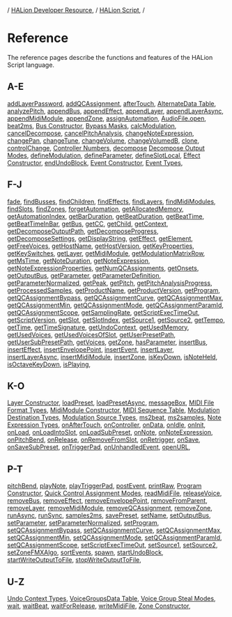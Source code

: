 / [HALion Developer Resource](../../HALion-Developer-Resource.md), / [HALion Script](./HALion-Script.md), /

# Reference

The reference pages describe the functions and features of the HALion Script language.

## A-E

[addLayerPassword](./addLayerPassword.md),
[addQCAssignment](./addQCAssignment.md),
[afterTouch](./afterTouch.md),
[AlternateData Table](./AlternateData-Table.md),
[analyzePitch](./analyzePitch.md),
[appendBus](./appendBus.md),
[appendEffect](./appendEffect.md),
[appendLayer](./appendLayer.md),
[appendLayerAsync](./appendLayerAsync.md),
[appendMidiModule](./appendMidiModule.md),
[appendZone](./appendZone.md),
[assignAutomation](./assignAutomation.md),
[AudioFile.open](./AudioFileopen.md),
[beat2ms](./beat2ms.md),
[Bus Constructor](./Bus-Constructor.md),
[Bypass Masks](./Bypass-Masks.md),
[calcModulation](./calcModulation.md),
[cancelDecompose](./cancelDecompose.md),
[cancelPitchAnalysis](./cancelPitchAnalysis.md),
[changeNoteExpression](./changeNoteExpression.md),
[changePan](./changePan.md),
[changeTune](./changeTune.md),
[changeVolume](./changeVolume.md),
[changeVolumedB](./changeVolumedB.md),
[clone](./clone.md),
[controlChange](./controlChange.md),
[Controller Numbers](./Controller-Numbers.md),
[decompose](./decompose.md)
[Decompose Output Modes](./Decompose-Output-Modes.md),
[defineModulation](./defineModulation.md),
[defineParameter](./defineParameter.md),
[defineSlotLocal](./defineSlotLocal.md),
[Effect Constructor](./Effect-Constructor.md),
[endUndoBlock](./endUndoBlock.md),
[Event Constructor](./Event-Constructor.md),
[Event Types](./Event-Types.md),

## F-J

[fade](./fade.md),
[findBusses](./findBusses.md),
[findChildren](./findChildren.md),
[findEffects](./findEffects.md),
[findLayers](./findLayers.md),
[findMidiModules](./findMidiModules.md),
[findSlots](./findSlots.md),
[findZones](./findZones.md),
[forgetAutomation](./forgetAutomation.md),
[getAllocatedMemory](./getAllocatedMemory.md),
[getAutomationIndex](./getAutomationIndex.md),
[getBarDuration](./getBarDuration.md),
[getBeatDuration](./getBeatDuration.md),
[getBeatTime](./getBeatTime.md),
[getBeatTimeInBar](./getBeatTimeInBar.md),
[getBus](./getBus.md),
[getCC](./getCC.md),
[getChild](./getChild.md),
[getContext](./getContext.md),
[getDecomposeOutputPath](./getDecomposeOutputPath.md),
[getDecomposeProgress](./getDecomposeProgress.md),
[getDecomposeSettings](./getDecomposeSettings.md),
[getDisplayString](./getDisplayString.md),
[getEffect](./getEffect.md),
[getElement](./getElement.md),
[getFreeVoices](./getFreeVoices.md),
[getHostName](./getHostName.md),
[getHostVersion](./getHostVersion.md),
[getKeyProperties](./getKeyProperties.md),
[getKeySwitches](./getKeySwitches.md),
[getLayer](./getLayer.md),
[getMidiModule](./getMidiModule.md),
[getModulationMatrixRow](./getModulationMatrixRow.md),
[getMsTime](./getMsTime.md),
[getNoteDuration](./getNoteDuration.md),
[getNoteExpression](./getNoteExpression.md),
[getNoteExpressionProperties](./getNoteExpressionProperties.md),
[getNumQCAssignments](./getNumQCAssignments.md),
[getOnsets](./getOnsets.md),
[getOutputBus](./getOutputBus.md),
[getParameter](./getParameter.md),
[getParameterDefinition](./getParameterDefinition.md),
[getParameterNormalized](./getParameterNormalized.md),
[getPeak](./getPeak.md),
[getPitch](./getPitch.md),
[getPitchAnalysisProgress](./getPitchAnalysisProgress.md),
[getProcessedSamples](./getProcessedSamples.md),
[getProductName](./getProductName.md),
[getProductVersion](./getProductVersion.md),
[getProgram](./getProgram.md),
[getQCAssignmentBypass](./getQCAssignmentBypass.md),
[getQCAssignmentCurve](./getQCAssignmentCurve.md),
[getQCAssignmentMax](./getQCAssignmentMax.md),
[getQCAssignmentMin](./getQCAssignmentMin.md),
[getQCAssignmentMode](./getQCAssignmentMode.md),
[getQCAssignmentParamId](./getQCAssignmentParamId.md),
[getQCAssignmentScope](./getQCAssignmentScope.md),
[getSamplingRate](./getSamplingRate.md),
[getScriptExecTimeOut](./getScriptExecTimeOut.md),
[getScriptVersion](./getScriptVersion.md),
[getSlot](./getSlot.md),
[getSlotIndex](./getSlotIndex.md),
[getSource1](./getSource1.md),
[getSource2](./getSource2.md),
[getTempo](./getTempo.md),
[getTime](./getTime.md),
[getTimeSignature](./getTimeSignature.md),
[getUndoContext](./getUndoContext.md),
[getUsedMemory](./getUsedMemory.md),
[getUsedVoices](./getUsedVoices.md),
[getUsedVoicesOfSlot](./getUsedVoicesOfSlot.md),
[getUserPresetPath](./getUserPresetPath.md),
[getUserSubPresetPath](./getUserSubPresetPath.md),
[getVoices](./getVoices.md),
[getZone](./getZone.md),
[hasParameter](./hasParameter.md),
[insertBus](./insertBus.md),
[insertEffect](./insertEffect.md),
[insertEnvelopePoint](./insertEnvelopePoint.md),
[insertEvent](./insertEvent.md),
[insertLayer](./insertLayer.md),
[insertLayerAsync](./insertLayerAsync.md),
[insertMidiModule](./insertMidiModule.md),
[insertZone](./insertZone.md),
[isKeyDown](./isKeyDown.md),
[isNoteHeld](./isNoteHeld.md),
[isOctaveKeyDown](./isOctaveKeyDown.md),
[isPlaying](./isPlaying.md),

## K-O

[Layer Constructor](./Layer-Constructor.md),
[loadPreset](./loadPreset.md),
[loadPresetAsync](./loadPresetAsync.md),
[messageBox](./messageBox.md),
[MIDI File Format Types](./MIDI-File-Format-Types.md),
[MidiModule Constructor](./MidiModule-Constructor.md),
[MIDI Sequence Table](./MIDI-Sequence-Table.md),
[Modulation Destination Types](./Modulation-Destination-Types.md),
[Modulation Source Types](./Modulation-Source-Types.md),
[ms2beat](./ms2beat.md),
[ms2samples](./ms2samples.md),
[Note Expression Types](./Note-Expression-Types.md),
[onAfterTouch](./onAfterTouch.md),
[onController](./onController.md),
[onData](./onData.md),
[onIdle](./onIdle.md),
[onInit](./onInit.md),
[onLoad](./onLoad.md),
[onLoadIntoSlot](./onLoadIntoSlot.md),
[onLoadSubPreset](./onLoadSubPreset.md),
[onNote](./onNote.md),
[onNoteExpression](./onNoteExpression.md),
[onPitchBend](./onPitchBend.md),
[onRelease](./onRelease.md),
[onRemoveFromSlot](./onRemoveFromSlot.md),
[onRetrigger](./onRetrigger.md),
[onSave](./onSave.md),
[onSaveSubPreset](./onSaveSubPreset.md),
[onTriggerPad](./onTriggerPad.md),
[onUnhandledEvent](./onUnhandledEvent.md),
[openURL](./openURL.md),

## P-T

[pitchBend](./pitchBend.md),
[playNote](./playNote.md),
[playTriggerPad](./playTriggerPad.md),
[postEvent](./postEvent.md),
[printRaw](./printRaw.md),
[Program Constructor](./Program-Constructor.md),
[Quick Control Assignment Modes](./Quick-Control-Assignment-Modes.md),
[readMidiFile](./readMidiFile.md),
[releaseVoice](./releaseVoice.md),
[removeBus](./removeBus.md),
[removeEffect](./removeEffect.md),
[removeEnvelopePoint](./removeEnvelopePoint.md),
[removeFromParent](./removeFromParent.md),
[removeLayer](./removeLayer.md),
[removeMidiModule](./removeMidiModule.md),
[removeQCAssignment](./removeQCAssignment.md),
[removeZone](./removeZone.md),
[runAsync](./runAsync.md),
[runSync](./runSync.md),
[samples2ms](./samples2ms.md),
[savePreset](./savePreset.md),
[setName](./setName.md),
[setOutputBus](./setOutputBus.md),
[setParameter](./setParameter.md),
[setParameterNormalized](./setParameterNormalized.md),
[setProgram](./setProgram.md),
[setQCAssignmentBypass](./setQCAssignmentBypass.md),
[setQCAssignmentCurve](./setQCAssignmentCurve.md),
[setQCAssignmentMax](./setQCAssignmentMax.md),
[setQCAssignmentMin](./setQCAssignmentMin.md),
[setQCAssignmentMode](./setQCAssignmentMode.md),
[setQCAssignmentParamId](./setQCAssignmentParamId.md),
[setQCAssignmentScope](./setQCAssignmentScope.md),
[setScriptExecTimeOut](./setScriptExecTimeOut.md),
[setSource1](./setSource1.md),
[setSource2](./setSource2.md),
[setZoneFMXAlgo](./setZoneFMXAlgo.md),
[sortEvents](./sortEvents.md),
[spawn](./spawn.md),
[startUndoBlock](./startUndoBlock.md),
[startWriteOutputToFile](./startWriteOutputToFile.md),
[stopWriteOutputToFile](./stopWriteOutputToFile.md),

## U-Z

[Undo Context Types](./Undo-Context-Types.md),
[VoiceGroupsData Table](./VoiceGroupsData-Table.md),
[Voice Group Steal Modes](./Voice-Group-Steal-Modes.md),
[wait](./wait.md),
[waitBeat](./waitBeat.md),
[waitForRelease](./waitForRelease.md),
[writeMidiFile](./writeMidiFile.md),
[Zone Constructor](./Zone-Constructor.md),
